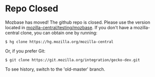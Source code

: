# Repo Closed

Mozbase has moved! The github repo is closed. Please use 
the version located in [mozilla-central/testing/mozbase](http://dxr.mozilla.org/mozilla-central/source/testing/mozbase/). If you don't
have a mozilla-central clone, you can obtain one by running:

    $ hg clone https://hg.mozilla.org/mozilla-central

Or, if you prefer Git:

    $ git clone https://git.mozilla.org/integration/gecko-dev.git

To see history, switch to the 'old-master' branch.
